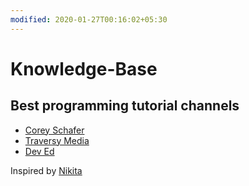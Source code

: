 ```yaml
---
modified: 2020-01-27T00:16:02+05:30
---
```


# Knowledge-Base

## Best programming tutorial channels

- [Corey Schafer](https://www.youtube.com/user/schafer5)
- [Traversy Media](https://www.youtube.com/channel/UC29ju8bIPH5as8OGnQzwJyA)
- [Dev Ed](https://www.youtube.com/channel/UClb90NQQcskPUGDIXsQEz5Q)


Inspired by [Nikita](https://github.com/nikitavoloboev/knowledge)
